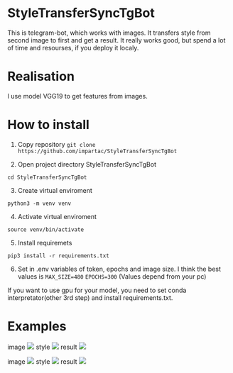 ﻿# StyleTransferSyncTgBot
This is telegram-bot, which works with images. It transfers style from second image to first and get a result. It really works good, but spend a lot of time and resourses, if you deploy it localy.
# Realisation
I use model VGG19 to get features from images.
# How to install
1. Copy repository
```git clone https://github.com/impartac/StyleTransferSyncTgBot```

2. Open project directory StyleTransferSyncTgBot

```cd StyleTransferSyncTgBot```

3. Create virtual enviroment

```python3 -m venv venv```

4. Activate virtual enviroment

```source venv/bin/activate```

5. Install requiremets

```pip3 install -r requirements.txt```

6. Set in .env variables of token, epochs and image size. 
I think the best values is 
```MAX_SIZE=480```
```EPOCHS=300``` 
(Values depend from your pc)

If you want to use gpu for your model, you need to set conda interpretator(other 3rd step) and install requirements.txt.
# Examples
image
<img src="https://github.com/user-attachments/assets/6b575d5b-fa8e-46af-9e6c-1d05a805867b" widgth = "200"/>
style
<img src="https://github.com/user-attachments/assets/8a691ac0-2b1b-4ed4-8c34-acc488d6c898" widgth = "200"/>
result
<img src="https://github.com/user-attachments/assets/a6416b48-670d-4cc8-b02c-5429133862ad" widgth = "200"/>

image
<img src="https://github.com/user-attachments/assets/dcd53b9b-988f-4dd7-a8cc-e30256bf5e1e" widgth = "200"/>
style
<img src="https://github.com/user-attachments/assets/d3e999b9-164c-46d9-b0f4-4c89088c8acd" widgth = "200"/>
result
<img src="(https://github.com/user-attachments/assets/ce683203-1a36-4fcb-99a4-5dff08bda038" widgth = "200"/>

